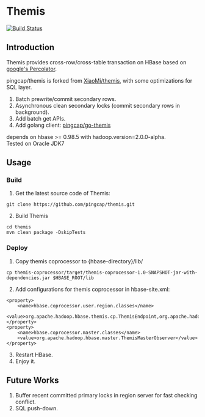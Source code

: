 # Themis 

[![Build Status](https://travis-ci.org/pingcap/themis.svg)](https://travis-ci.org/pingcap/themis)

## Introduction

Themis provides cross-row/cross-table transaction on HBase based on [google's Percolator](http://research.google.com/pubs/pub36726.html).

pingcap/themis is forked from [XiaoMi/themis](https://github.com/XiaoMi/themis), with some optimizations for SQL layer.

1. Batch prewrite/commit secondary rows.
2. Asynchronous clean secondary locks (commit secondary rows in background).
3. Add batch get APIs.
4. Add golang client: [pingcap/go-themis](https://github.com/pingcap/go-themis)

depends on hbase >= 0.98.5 with hadoop.version=2.0.0-alpha.  
Tested on Oracle JDK7

## Usage

### Build

1. Get the latest source code of Themis:

```
git clone https://github.com/pingcap/themis.git
```

2. Build Themis 

```
cd themis
mvn clean package -DskipTests
```

### Deploy

1. Copy themis coprocessor to {hbase-directory}/lib/

```
cp themis-coprocessor/target/themis-coprocessor-1.0-SNAPSHOT-jar-with-dependencies.jar $HBASE_ROOT/lib
```

2. Add configurations for themis coprocessor in hbase-site.xml:

```
<property>
    <name>hbase.coprocessor.user.region.classes</name>
    <value>org.apache.hadoop.hbase.themis.cp.ThemisEndpoint,org.apache.hadoop.hbase.themis.cp.ThemisScanObserver,org.apache.hadoop.hbase.regionserver.ThemisRegionObserver</value>
</property>
<property>
    <name>hbase.coprocessor.master.classes</name>
    <value>org.apache.hadoop.hbase.master.ThemisMasterObserver</value>
</property>
```

3. Restart HBase.
4. Enjoy it.

## Future Works

1. Buffer recent committed primary locks in region server for fast checking conflict.
2. SQL push-down.